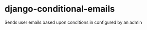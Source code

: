 django-conditional-emails
=========================

Sends user emails based upon conditions in configured by an admin